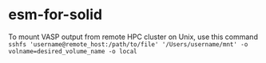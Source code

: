 # esm-for-solid

To mount VASP output from remote HPC cluster on Unix, use this command\
`sshfs 'username@remote_host:/path/to/file' '/Users/username/mnt' -o volname=desired_volume_name -o local`
